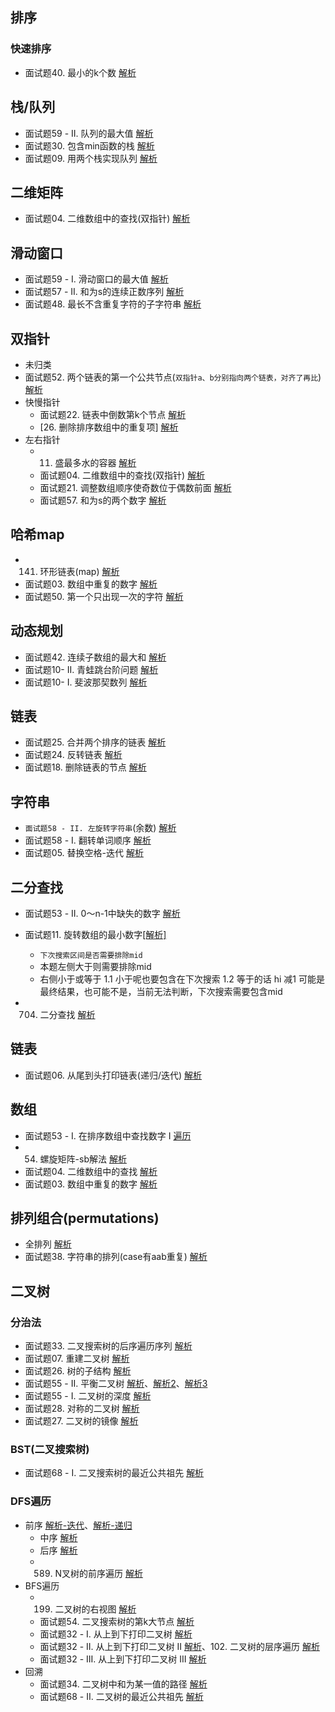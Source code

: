 ## 排序
### 快速排序
* 面试题40. 最小的k个数
[解析](https://leetcode-cn.com/problems/zui-xiao-de-kge-shu-lcof/solution/mian-shi-ti-40-zui-xiao-de-kge-shu-by-luckyxutao/)

## 栈/队列
* 面试题59 - II. 队列的最大值
[解析](https://leetcode-cn.com/problems/dui-lie-de-zui-da-zhi-lcof/solution/mian-shi-ti-59-ii-dui-lie-de-zui-da-zhi-by-luckyxu/)
* 面试题30. 包含min函数的栈
[解析](https://leetcode-cn.com/problems/bao-han-minhan-shu-de-zhan-lcof/solution/mian-shi-ti-30-bao-han-minhan-shu-de-zhan-by-lucky/)
* 面试题09. 用两个栈实现队列
[解析](https://leetcode-cn.com/problems/yong-liang-ge-zhan-shi-xian-dui-lie-lcof/solution/mian-shi-ti-09-yong-liang-ge-zhan-shi-xian-dui-13/)

## 二维矩阵
* 面试题04. 二维数组中的查找(双指针)
[解析](https://leetcode-cn.com/problems/er-wei-shu-zu-zhong-de-cha-zhao-lcof/solution/mian-shi-ti-04-er-wei-shu-zu-zhong-de-cha-zhao-shu/)


## 滑动窗口
* 面试题59 - I. 滑动窗口的最大值
[解析](https://leetcode-cn.com/problems/hua-dong-chuang-kou-de-zui-da-zhi-lcof/solution/mian-shi-ti-59-i-hua-dong-chuang-kou-de-zui-da--10/)
* 面试题57 - II. 和为s的连续正数序列
[解析](https://leetcode-cn.com/problems/he-wei-sde-lian-xu-zheng-shu-xu-lie-lcof/solution/mian-shi-ti-57-ii-he-wei-sde-lian-xu-zheng-shu--18/)
* 面试题48. 最长不含重复字符的子字符串
[解析](https://leetcode-cn.com/problems/zui-chang-bu-han-zhong-fu-zi-fu-de-zi-zi-fu-chuan-lcof/solution/mian-shi-ti-48-zui-chang-bu-han-zhong-fu-zi-fu-1-2/)

## 双指针
* 未归类
* 面试题52. 两个链表的第一个公共节点(`双指针a、b分别指向两个链表，对齐了再比`)
    [解析](https://leetcode-cn.com/problems/liang-ge-lian-biao-de-di-yi-ge-gong-gong-jie-dian-lcof/solution/mian-shi-ti-52-liang-ge-lian-biao-de-di-yi-ge-g-12/)
* 快慢指针
    * 面试题22. 链表中倒数第k个节点
    [解析](https://leetcode-cn.com/problems/lian-biao-zhong-dao-shu-di-kge-jie-dian-lcof/solution/mian-shi-ti-22-lian-biao-zhong-dao-shu-di-kge-j-30/)
    * [26. 删除排序数组中的重复项]
[解析](https://leetcode-cn.com/problems/remove-duplicates-from-sorted-array/solution/26-shan-chu-pai-xu-shu-zu-zhong-de-zhong-fu-xia-57/)
* 左右指针
    * 11. 盛最多水的容器
[解析](https://leetcode-cn.com/problems/container-with-most-water/solution/11-sheng-zui-duo-shui-de-rong-qi-by-luckyxutao/)
    * 面试题04. 二维数组中的查找(双指针)
[解析](https://leetcode-cn.com/problems/er-wei-shu-zu-zhong-de-cha-zhao-lcof/solution/mian-shi-ti-04-er-wei-shu-zu-zhong-de-cha-zhao-shu/)
    * 面试题21. 调整数组顺序使奇数位于偶数前面
    [解析](https://leetcode-cn.com/problems/diao-zheng-shu-zu-shun-xu-shi-qi-shu-wei-yu-ou-shu-qian-mian-lcof/solution/mian-shi-ti-21-diao-zheng-shu-zu-shun-xu-shi-qi-11/)
    * 面试题57. 和为s的两个数字
    [解析](https://leetcode-cn.com/problems/he-wei-sde-liang-ge-shu-zi-lcof/solution/mian-shi-ti-57-he-wei-sde-liang-ge-shu-zi-shuang-z/)
## 哈希map
* 141. 环形链表(map)
[解析](https://leetcode-cn.com/problems/linked-list-cycle/solution/141-huan-xing-lian-biao-map-by-luckyxutao/)
* 面试题03. 数组中重复的数字
[解析](https://leetcode-cn.com/problems/shu-zu-zhong-zhong-fu-de-shu-zi-lcof/solution/mian-shi-ti-03-shu-zu-zhong-zhong-fu-de-shu-zi--11/)
* 面试题50. 第一个只出现一次的字符
[解析](https://leetcode-cn.com/problems/di-yi-ge-zhi-chu-xian-yi-ci-de-zi-fu-lcof/solution/mian-shi-ti-50-di-yi-ge-zhi-chu-xian-yi-ci-de-z-12/)
## 动态规划
* 面试题42. 连续子数组的最大和
[解析](https://leetcode-cn.com/problems/lian-xu-zi-shu-zu-de-zui-da-he-lcof/solution/mian-shi-ti-42-lian-xu-zi-shu-zu-de-zui-da-he-by-l/)
* 面试题10- II. 青蛙跳台阶问题
[解析](https://leetcode-cn.com/problems/qing-wa-tiao-tai-jie-wen-ti-lcof/solution/mian-shi-ti-10-ii-qing-wa-tiao-tai-jie-wen-ti-by-6/)
* 面试题10- I. 斐波那契数列
[解析](https://leetcode-cn.com/problems/fei-bo-na-qi-shu-lie-lcof/solution/mian-shi-ti-10-i-fei-bo-na-qi-shu-lie-3chong-fu-za/)

## 链表
* 面试题25. 合并两个排序的链表
[解析](https://leetcode-cn.com/problems/he-bing-liang-ge-pai-xu-de-lian-biao-lcof/solution/mian-shi-ti-25-he-bing-liang-ge-pai-xu-de-lian--10/)
* 面试题24. 反转链表
[解析](https://leetcode-cn.com/problems/fan-zhuan-lian-biao-lcof/solution/mian-shi-ti-24-fan-zhuan-lian-biao-by-luckyxutao/)
* 面试题18. 删除链表的节点
[解析](https://leetcode-cn.com/problems/shan-chu-lian-biao-de-jie-dian-lcof/solution/mian-shi-ti-18-shan-chu-lian-biao-de-jie-dian-by-l/)

## 字符串
* `面试题58 - II. 左旋转字符串`(余数)
[解析](https://leetcode-cn.com/problems/zuo-xuan-zhuan-zi-fu-chuan-lcof/solution/mian-shi-ti-58-ii-zuo-xuan-zhuan-zi-fu-chuan-by-lu/)
* 面试题58 - I. 翻转单词顺序
[解析](https://leetcode-cn.com/problems/reverse-words-in-a-string/solution/151-fan-zhuan-zi-fu-chuan-li-de-dan-ci-by-luckyxut/)
* 面试题05. 替换空格-迭代
[解析](https://leetcode-cn.com/problems/ti-huan-kong-ge-lcof/solution/mian-shi-ti-05-ti-huan-kong-ge-die-dai-by-luckyxut/)

## 二分查找
* 面试题53 - II. 0～n-1中缺失的数字
[解析](https://leetcode-cn.com/problems/que-shi-de-shu-zi-lcof/solution/er-fen-cha-zhao-fa-si-lu-qing-xi-by-luckyxutao/)
* 面试题11. 旋转数组的最小数字[[解析]](https://leetcode-cn.com/problems/xuan-zhuan-shu-zu-de-zui-xiao-shu-zi-lcof/solution/mian-shi-ti-11-xuan-zhuan-shu-zu-de-zui-xiao-sh-20/)
    *   `下次搜索区间是否需要排除mid`
    *   本题左侧大于则需要排除mid
    *   右侧小于或等于
        1.1 小于呢也要包含在下次搜索
        1.2 等于的话 hi 减1
可能是最终结果，也可能不是，当前无法判断，下次搜索需要包含mid

* 704. 二分查找
[解析](https://leetcode-cn.com/problems/binary-search/solution/704-er-fen-cha-zhao-by-luckyxutao/)

## 链表
* 面试题06. 从尾到头打印链表(递归/迭代)
[解析](https://leetcode-cn.com/problems/cong-wei-dao-tou-da-yin-lian-biao-lcof/solution/mian-shi-ti-06-cong-wei-dao-tou-da-yin-lian-bia-23/)
## 数组
* 面试题53 - I. 在排序数组中查找数字 I
[遍历](https://leetcode-cn.com/problems/zai-pai-xu-shu-zu-zhong-cha-zhao-shu-zi-lcof/solution/mian-shi-ti-53-i-zai-pai-xu-shu-zu-zhong-cha-zh-15/)
* 54. 螺旋矩阵-sb解法
[解析](https://leetcode-cn.com/problems/spiral-matrix/solution/54-luo-xuan-ju-zhen-sbjie-fa-by-luckyxutao/)
* 面试题04. 二维数组中的查找
[解析](https://leetcode-cn.com/problems/er-wei-shu-zu-zhong-de-cha-zhao-lcof/solution/mian-shi-ti-04-er-wei-shu-zu-zhong-de-cha-zhao-b-3/)
* 面试题03. 数组中重复的数字
[解析](https://leetcode-cn.com/problems/shu-zu-zhong-zhong-fu-de-shu-zi-lcof/solution/mian-shi-ti-03-shu-zu-zhong-zhong-fu-de-shu-zi--11/)

## 排列组合(permutations)
* 全排列
[解析](https://leetcode-cn.com/problems/permutations/solution/shu-zu-quan-pai-lie-hui-su-fa-shi-xian-by-luckyxut/)
* 面试题38. 字符串的排列(case有aab重复)
[解析](https://leetcode-cn.com/problems/zi-fu-chuan-de-pai-lie-lcof/solution/hui-su-shi-xian-by-luckyxutao/)

## 二叉树
### 分治法
* 面试题33. 二叉搜索树的后序遍历序列
[解析](https://leetcode-cn.com/problems/er-cha-sou-suo-shu-de-hou-xu-bian-li-xu-lie-lcof/solution/mian-shi-ti-33-er-cha-sou-suo-shu-de-hou-xu-bia-16/)
* 面试题07. 重建二叉树
[解析](https://leetcode-cn.com/problems/zhong-jian-er-cha-shu-lcof/solution/mian-shi-ti-07-zhong-jian-er-cha-shu-by-luckyxutao/)
* 面试题26. 树的子结构
[解析](https://leetcode-cn.com/problems/shu-de-zi-jie-gou-lcof/solution/mian-shi-ti-26-shu-de-zi-jie-gou-by-luckyxutao/)
* 面试题55 - II. 平衡二叉树
[解析](https://www.youtube.com/watch?v=Be5CUodZliM)、[解析2](https://leetcode-cn.com/problems/ping-heng-er-cha-shu-lcof/solution/mian-shi-ti-55-ii-ping-heng-er-cha-shu-by-luckyx-2/)、[解析3](https://leetcode-cn.com/problems/ping-heng-er-cha-shu-lcof/solution/mian-shi-ti-55-ii-ping-heng-er-cha-shu-by-luckyxut/)
* 面试题55 - I. 二叉树的深度
[解析](https://leetcode-cn.com/problems/er-cha-shu-de-shen-du-lcof/solution/mian-shi-ti-55-i-er-cha-shu-de-shen-du-by-luckyxut/)
* 面试题28. 对称的二叉树
[解析](https://leetcode-cn.com/problems/dui-cheng-de-er-cha-shu-lcof/solution/mian-shi-ti-28-dui-cheng-de-er-cha-shu-by-luckyxut/)
* 面试题27. 二叉树的镜像
[解析](https://leetcode-cn.com/problems/er-cha-shu-de-jing-xiang-lcof/solution/fan-zhuan-er-cha-shu-bfs-by-luckyxutao/)
### BST(二叉搜索树)
* 面试题68 - I. 二叉搜索树的最近公共祖先
[解析](https://leetcode-cn.com/problems/lowest-common-ancestor-of-a-binary-search-tree/solution/235-er-cha-sou-suo-shu-de-zui-jin-gong-gong-zu-15/)

### DFS遍历
* 前序
[解析-迭代](https://leetcode-cn.com/problems/binary-tree-preorder-traversal/solution/dfsqian-duan-bian-li-die-dai-shi-xian-by-luckyxuta/)、[解析-递归](./src/v2/binary-tree-preorder-traversal.js)
    * 中序
[解析](https://leetcode-cn.com/problems/binary-tree-inorder-traversal/solution/zhong-xu-bian-li-di-gui-die-dai-by-luckyxutao/)
    * 后序
[解析](https://leetcode-cn.com/problems/binary-tree-postorder-traversal/solution/dfs-hou-xu-bian-li-die-dai-shi-xian-by-luckyxutao/)
    * 589. N叉树的前序遍历
[解析](https://leetcode-cn.com/problems/n-ary-tree-preorder-traversa)
* BFS遍历
    * 199. 二叉树的右视图
[解析](https://leetcode-cn.com/problems/binary-tree-right-side-view/solution/199-er-cha-shu-de-you-shi-tu-by-luckyxutao/)
    * 面试题54. 二叉搜索树的第k大节点
[解析](https://leetcode-cn.com/problems/er-cha-sou-suo-shu-de-di-kda-jie-dian-lcof/solution/mian-shi-ti-54-er-cha-sou-suo-shu-de-di-kda-jie--7/)
    * 面试题32 - I. 从上到下打印二叉树
[解析](https://leetcode-cn.com/problems/cong-shang-dao-xia-da-yin-er-cha-shu-lcof/solution/ceng-ci-bian-li-li-yong-queue-by-luckyxutao/)
    * 面试题32 - II. 从上到下打印二叉树 II
[解析](https://leetcode-cn.com/problems/cong-shang-dao-xia-da-yin-er-cha-shu-ii-lcof/solution/mian-shi-ti-32-iicong-shang-dao-xia-bian-li-by-luc/)、102. 二叉树的层序遍历 [解析](https://leetcode-cn.com/problems/binary-tree-level-order-traversal/solution/er-cha-shu-ceng-ci-bian-li-bfs-by-luckyxutao/)
    * 面试题32 - III. 从上到下打印二叉树 III
[解析](https://leetcode-cn.com/problems/cong-shang-dao-xia-da-yin-er-cha-shu-iii-lcof/solution/mian-shi-ti-32-iii-cong-shang-dao-xia-da-yin-er-9/)
* 回溯
    * 面试题34. 二叉树中和为某一值的路径
[解析](https://leetcode-cn.com/problems/er-cha-shu-zhong-he-wei-mou-yi-zhi-de-lu-jing-lcof/solution/mian-shi-ti-34-er-cha-shu-zhong-he-wei-mou-yi-z-12/)
    * 面试题68 - II. 二叉树的最近公共祖先
[解析](https://leetcode-cn.com/problems/lowest-common-ancestor-of-a-binary-tree/solution/236-er-cha-shu-de-zui-jin-gong-gong-zu-xian-by-luc/)
